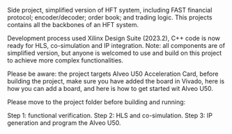 Side project, simplified version of HFT system, including FAST financial protocol; encoder/decoder; order book; and trading logic. This projects contains all the backbones of an HFT system.

Development process used Xilinx Design Suite (2023.2), C++ code is now ready for HLS, co-simulation and IP integration. Note: all components are of simplified version, but anyone is welcomed to use and build on this project to achieve more complex functionalities.

Please be aware: the project targets Alveo U50 Acceleration Card, before building the project, make sure you have added the board in  Vivado, here is how you can add a board, and here is how to get started wit Alveo U50.

Please move to the project folder before building and running:

Step 1: functional verification.
Step 2: HLS and co-simulation.
Step 3: IP generation and program the Alveo U50.
